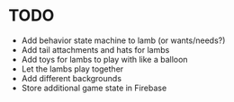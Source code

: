 # TODO

- Add behavior state machine to lamb (or wants/needs?)
- Add tail attachments and hats for lambs
- Add toys for lambs to play with like a balloon
- Let the lambs play together
- Add different backgrounds
- Store additional game state in Firebase
